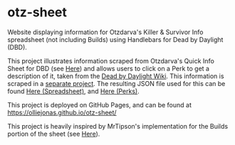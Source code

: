 # otz-sheet

Website displaying information for Otzdarva's Killer & Survivor Info spreadsheet (not including Builds) using Handlebars for Dead by Daylight (DBD).

This project illustrates information scraped from Otzdarva's Quick Info Sheet for DBD (see [Here](https://otzdarva.com/spreadsheet)) and allows users to click on a Perk to get a description of it, taken from the [Dead by Daylight Wiki](https://deadbydaylight.fandom.com/wiki/Perks#All_Perks). This information is scraped in a [separate project](https://github.com/OllieJonas/scrape-dbd-perks). The resulting JSON file used for this can be found [Here (Spreadsheet)](https://github.com/OllieJonas/otz-scraper/tree/master/out/spreadsheet_LATEST.json), and [Here (Perks)](https://github.com/OllieJonas/otz-scraper/tree/master/out/perks_LATEST.json).

This project is deployed on GitHub Pages, and can be found at https://olliejonas.github.io/otz-sheet/ 

This project is heavily inspired by MrTipson's implementation for the Builds portion of the sheet (see [Here](https://github.com/MrTipson/otz-builds)).


